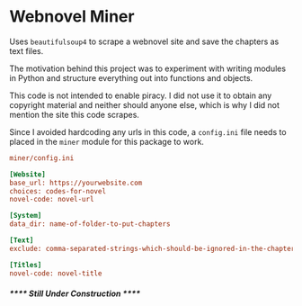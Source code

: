 # Webnovel Miner

Uses `beautifulsoup4` to scrape a webnovel site and save the chapters as text files.

The motivation behind this project was to experiment with writing modules in Python and structure everything out into functions and objects.

This code is not intended to enable piracy. I did not use it to obtain any copyright material and neither should anyone else, which is why I did not mention the site this code scrapes.

Since I avoided hardcoding any urls in this code, a `config.ini` file needs to placed in the `miner` module for this package to work.
```ini
miner/config.ini

[Website]
base_url: https://yourwebsite.com
choices: codes-for-novel
novel-code: novel-url

[System]
data_dir: name-of-folder-to-put-chapters

[Text]
exclude: comma-separated-strings-which-should-be-ignored-in-the-chapter-text

[Titles]
novel-code: novel-title
```

##### **** Still Under Construction ****

